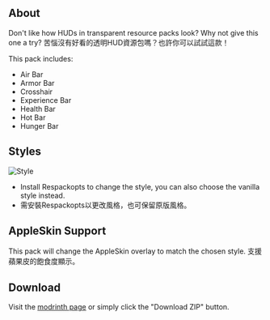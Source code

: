 ## About
Don't like how HUDs in transparent resource packs look? Why not give this one a try?
苦惱沒有好看的透明HUD資源包嗎？也許你可以試試這款！

This pack includes:
- Air Bar
- Armor Bar
- Crosshair
- Experience Bar
- Health Bar
- Hot Bar
- Hunger Bar

## Styles
![Style](https://cdn.modrinth.com/data/cached_images/f7fe4f04b322df2474c2836a4e5525957f2c9dc2.png)
- Install Respackopts to change the style, you can also choose the vanilla style instead.
- 需安裝Respackopts以更改風格，也可保留原版風格。

## AppleSkin Support
This pack will change the AppleSkin overlay to match the chosen style.
支援蘋果皮的飽食度顯示。

## Download
Visit the [modrinth page](https://modrinth.com/resourcepack/phantom-xiangs-transparent-hud/settings/description) or simply click the "Download ZIP" button.
